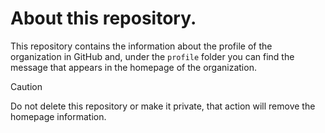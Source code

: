 # About this repository.

This repository contains the information about the profile of the organization in GitHub and, under the `profile` folder you can find the message that appears in the homepage of the organization.

> [!CAUTION]
> Do not delete this repository or make it private, that action will remove the homepage information.
